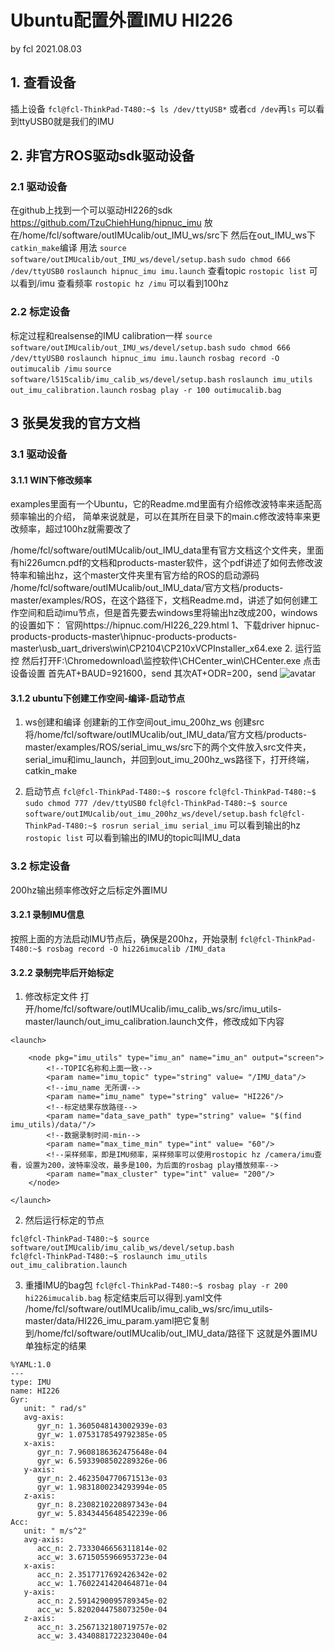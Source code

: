 # Ubuntu配置外置IMU HI226
by fcl 2021.08.03
## 1. 查看设备
插上设备
`fcl@fcl-ThinkPad-T480:~$ ls /dev/ttyUSB*`
或者`cd /dev`再`ls`
可以看到ttyUSB0就是我们的IMU

## 2. 非官方ROS驱动sdk驱动设备
### 2.1 驱动设备
在github上找到一个可以驱动HI226的sdk
https://github.com/TzuChiehHung/hipnuc_imu
放在/home/fcl/software/outIMUcalib/out_IMU_ws/src下
然后在out_IMU_ws下`catkin_make`编译
用法
`source software/outIMUcalib/out_IMU_ws/devel/setup.bash`
`sudo chmod 666 /dev/ttyUSB0`
`roslaunch hipnuc_imu imu.launch`
查看topic
`rostopic list`
可以看到/imu
查看频率
`rostopic hz /imu`
可以看到100hz
### 2.2 标定设备
标定过程和realsense的IMU calibration一样
`source software/outIMUcalib/out_IMU_ws/devel/setup.bash`
`sudo chmod 666 /dev/ttyUSB0`
`roslaunch hipnuc_imu imu.launch`
`rosbag record -O outimucalib /imu`
`source software/l515calib/imu_calib_ws/devel/setup.bash`
`roslaunch imu_utils out_imu_calibration.launch`
`rosbag play -r 100 outimucalib.bag`

## 3 张昊发我的官方文档
### 3.1 驱动设备
#### 3.1.1 WIN下修改频率
examples里面有一个Ubuntu，它的Readme.md里面有介绍修改波特率来适配高频率输出的介绍，
简单来说就是，可以在其所在目录下的main.c修改波特率来更改频率，超过100hz就需要改了

/home/fcl/software/outIMUcalib/out_IMU_data里有官方文档这个文件夹，里面有hi226umcn.pdf的文档和products-master软件，这个pdf讲述了如何去修改波特率和输出hz，这个master文件夹里有官方给的ROS的启动源码
/home/fcl/software/outIMUcalib/out_IMU_data/官方文档/products-master/examples/ROS，在这个路径下，文档Readme.md，讲述了如何创建工作空间和启动imu节点，但是首先要去windows里将输出hz改成200，windows的设置如下：
官网https://hipnuc.com/HI226_229.html
1、下载driver
hipnuc-products-products-master\hipnuc-products-products-master\usb_uart_drivers\win\CP2104\CP210xVCPInstaller_x64.exe
2. 运行监控
然后打开F:\Chromedownload\监控软件\CHCenter_win\CHCenter.exe
点击设备设置
首先AT+BAUD=921600，send
其次AT+ODR=200，send
![avatar](设置串口波特率和输出赫兹.png)
#### 3.1.2 ubuntu下创建工作空间-编译-启动节点
1. ws创建和编译
创建新的工作空间out_imu_200hz_ws
创建src
将/home/fcl/software/outIMUcalib/out_IMU_data/官方文档/products-master/examples/ROS/serial_imu_ws/src下的两个文件放入src文件夹，serial_imu和imu_launch，并回到out_imu_200hz_ws路径下，打开终端，catkin_make

2. 启动节点
`fcl@fcl-ThinkPad-T480:~$ roscore`
`fcl@fcl-ThinkPad-T480:~$ sudo chmod 777 /dev/ttyUSB0`
`fcl@fcl-ThinkPad-T480:~$ source software/outIMUcalib/out_imu_200hz_ws/devel/setup.bash`
`fcl@fcl-ThinkPad-T480:~$ rosrun serial_imu serial_imu`
可以看到输出的hz
`rostopic list`
可以看到输出的IMU的topic叫IMU_data

### 3.2 标定设备
200hz输出频率修改好之后标定外置IMU
#### 3.2.1 录制IMU信息
按照上面的方法启动IMU节点后，确保是200hz，开始录制
`fcl@fcl-ThinkPad-T480:~$ rosbag record -O hi226imucalib /IMU_data`
#### 3.2.2 录制完毕后开始标定
1. 修改标定文件
打开/home/fcl/software/outIMUcalib/imu_calib_ws/src/imu_utils-master/launch/out_imu_calibration.launch文件，修改成如下内容
```
<launch>

    <node pkg="imu_utils" type="imu_an" name="imu_an" output="screen">
    	<!--TOPIC名称和上面一致-->
        <param name="imu_topic" type="string" value= "/IMU_data"/>
        <!--imu_name 无所谓-->
        <param name="imu_name" type="string" value= "HI226"/>
        <!--标定结果存放路径-->
        <param name="data_save_path" type="string" value= "$(find imu_utils)/data/"/>
        <!--数据录制时间-min-->
        <param name="max_time_min" type="int" value= "60"/>
        <!--采样频率，即是IMU频率，采样频率可以使用rostopic hz /camera/imu查看，设置为200，波特率没改，最多是100，为后面的rosbag play播放频率-->
        <param name="max_cluster" type="int" value= "200"/>
    </node>
    
</launch>

```
2. 然后运行标定的节点
```
fcl@fcl-ThinkPad-T480:~$ source software/outIMUcalib/imu_calib_ws/devel/setup.bash 
fcl@fcl-ThinkPad-T480:~$ roslaunch imu_utils out_imu_calibration.launch
```
3. 重播IMU的bag包
`fcl@fcl-ThinkPad-T480:~$ rosbag play -r 200 hi226imucalib.bag`
标定结束后可以得到.yaml文件
/home/fcl/software/outIMUcalib/imu_calib_ws/src/imu_utils-master/data/HI226_imu_param.yaml把它复制到/home/fcl/software/outIMUcalib/out_IMU_data/路径下
这就是外置IMU单独标定的结果
```
%YAML:1.0
---
type: IMU
name: HI226
Gyr:
   unit: " rad/s"
   avg-axis:
      gyr_n: 1.3605048143002939e-03
      gyr_w: 1.0753178549792385e-05
   x-axis:
      gyr_n: 7.9608186362475648e-04
      gyr_w: 6.5933908502289326e-06
   y-axis:
      gyr_n: 2.4623504770671513e-03
      gyr_w: 1.9831800234293994e-05
   z-axis:
      gyr_n: 8.2308210220897343e-04
      gyr_w: 5.8343445648542239e-06
Acc:
   unit: " m/s^2"
   avg-axis:
      acc_n: 2.7333046656311814e-02
      acc_w: 3.6715055966953723e-04
   x-axis:
      acc_n: 2.3517717692426342e-02
      acc_w: 1.7602241420464871e-04
   y-axis:
      acc_n: 2.5914290095789345e-02
      acc_w: 5.8202044758073250e-04
   z-axis:
      acc_n: 3.2567132180719757e-02
      acc_w: 3.4340881722323040e-04
```